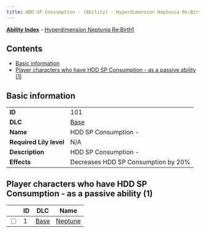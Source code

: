 ```yaml
---
title: HDD SP Consumption - (Ability) - Hyperdimension Neptunia Re;Birth1
---
```


[**Ability Index**](/neptunia/rb1/ability/index.html) - [Hyperdimension Neptunia Re;Birth1](/neptunia/rb1)

## Contents

- [Basic information](#basic-information)
- [Player characters who have HDD SP Consumption - as a passive ability (1)](#player-characters-who-have-hdd-sp-consumption-as-a-passive-ability-1)

## Basic information

|   |   |
| -- | -- |
| **ID** | 101
**DLC** | [Base](/neptunia/rb1/dlc/1-base.html)
**Name** | HDD SP Consumption -
**Required Lily level** | N/A
**Description** | HDD SP Consumption -
**Effects** | Decreases HDD SP Consumption by 20% |


## Player characters who have HDD SP Consumption - as a passive ability (1)

|    | ID | DLC | Name |
| -- | -- | --- | ---- |
| <input type="checkbox" id="rb1-player-1-1" class="trackbox" /> | 1 | [Base](/neptunia/rb1/dlc/1-base.html) | [Neptune](/neptunia/rb1/player/1-1-neptune.html) |
